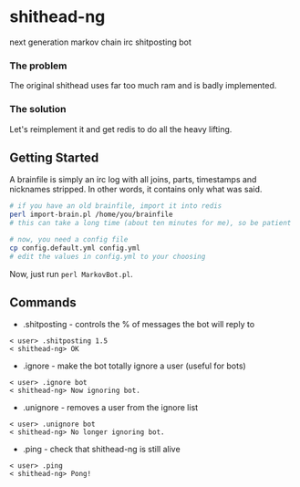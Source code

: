 # shithead-ng

next generation markov chain irc shitposting bot

### The problem
The original shithead uses far too much ram and is badly implemented.

### The solution
Let's reimplement it and get redis to do all the heavy lifting.

## Getting Started
A brainfile is simply an irc log with all joins, parts, timestamps and nicknames stripped. In other words, it contains only what was said.

```bash
# if you have an old brainfile, import it into redis
perl import-brain.pl /home/you/brainfile
# this can take a long time (about ten minutes for me), so be patient
```

```bash
# now, you need a config file
cp config.default.yml config.yml
# edit the values in config.yml to your choosing
```

Now, just run `perl MarkovBot.pl`.

## Commands

* .shitposting - controls the % of messages the bot will reply to
```
< user> .shitposting 1.5
< shithead-ng> OK
```

* .ignore - make the bot totally ignore a user (useful for bots)
```
< user> .ignore bot
< shithead-ng> Now ignoring bot.
```

* .unignore - removes a user from the ignore list
```
< user> .unignore bot
< shithead-ng> No longer ignoring bot.
```

* .ping - check that shithead-ng is still alive
```
< user> .ping
< shithead-ng> Pong!
```
